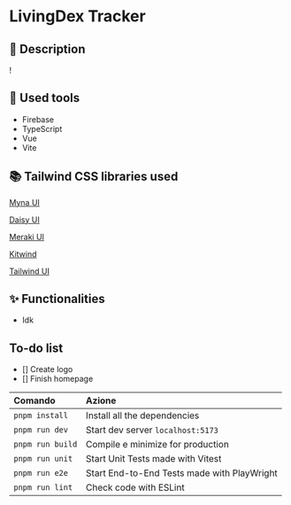 # LivingDex Tracker

## 📝 Description

!

## 🚀 Used tools

- Firebase
- TypeScript
- Vue
- Vite

## 📚 Tailwind CSS libraries used

[Myna UI](https://mynaui.com)

[Daisy UI](https://daisyui.com/components)

[Meraki UI](https://merakiui.com/components)

[Kitwind](https://kitwind.io/products/kometa/components)

[Tailwind UI](https://tailwindui.com/components)

## ✨ Functionalities

- Idk

## To-do list

- [] Create logo
- [] Finish homepage

| Comando                | Azione                                             |
| :--------------------- | :------------------------------------------------- |
| `pnpm install`         | Install all the dependencies                       |
| `pnpm run dev`         | Start dev server `localhost:5173`                  |
| `pnpm run build`       | Compile e minimize for production                  |
| `pnpm run unit`        | Start Unit Tests made with Vitest                  |
| `pnpm run e2e`         | Start End-to-End Tests made with PlayWright        |
| `pnpm run lint`        | Check code with ESLint                             |
